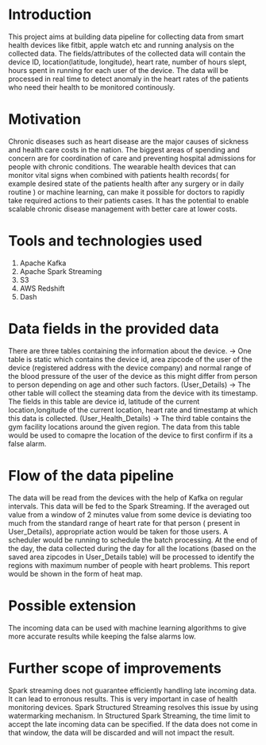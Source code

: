 # Introduction
This project aims at building data pipeline for collecting data from smart health devices
like fitbit, apple watch etc and running analysis on the collected data. The fields/attributes 
of the collected data will contain the device ID, location(latitude, longitude), heart rate, number 
of hours slept, hours spent in running for each user of the device. The data will be processed 
in real time to detect anomaly in the heart rates of the patients who need their health to be monitored 
continously.

# Motivation
Chronic diseases such as heart disease are the major causes of sickness and health care costs in the nation.
The biggest areas of spending and concern are for coordination of care and preventing hospital admissions for 
people with chronic conditions. The wearable health devices that can monitor vital signs when combined with 
patients health records( for example desired state of the patients health after any surgery or in daily routine ) 
or  machine learning, can make it possible for doctors to rapidly take required actions to their patients cases.
It has the potential to enable scalable chronic disease management with better care at lower costs.

# Tools and technologies used 
1. Apache Kafka
2. Apache Spark Streaming
3. S3
4. AWS Redshift
5. Dash 

# Data fields in the provided data
There are three tables containing the information about the device. 
-> One table is static which contains the device id, area zipcode of the user of the device 
(registered address with the device company) and normal range of the blood pressure of the user of 
the device as this might differ from person to person depending on age and other such factors. (User_Details)
-> The other table will collect the steaming data from the device with its timestamp. The fields 
in this table are device id, latitude of the current location,longitude of the current location, 
heart rate  and timestamp at which this data is collected. (User_Health_Details)
-> The third table contains the gym facility locations around the given region. The data from this table would
be used to comapre the location of the device to first confirm if its a false alarm.


# Flow of the data pipeline
The data will be read from the devices with the help of Kafka on regular intervals. This data will be fed to the Spark Streaming. If the averaged out value from a window of 2 minutes value from some device is deviating too much from the standard range of heart rate for that person ( present in User_Details), appropriate action would be taken for those users.
A scheduler would be running to schedule the batch processing. At the end of the day, the data collected during the day for all the locations (based on the saved area zipcodes in User_Details table) will be processed to identify the regions with maximum number of people with heart problems. This report would be shown in the form of heat map.

# Possible extension
The incoming data can be used with machine learning algorithms to give more accurate results while keeping the 
false alarms low.

# Further scope of improvements
Spark streaming does not guarantee efficiently handling late incoming data. It can lead to erronous results.
This is very important in case of health monitoring devices. Spark Structured Streaming resolves this issue by
using watermarking mechanism. In Structured Spark Streaming, the time limit to accept the late incoming data can be 
specified. If the data does not come in that window, the data will be discarded and will not impact the result.





